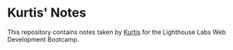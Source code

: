 # Kurtis' Notes

This repository contains notes taken by [Kurtis](https://github.com/kurtisgrant/) for the Lighthouse Labs Web Development Bootcamp.
